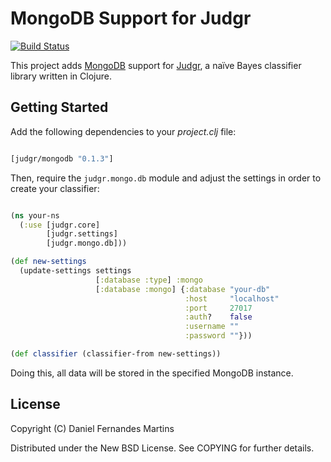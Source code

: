 # MongoDB Support for Judgr

[![Build Status](https://secure.travis-ci.org/danielfm/judgr-mongodb.png?branch=master)](http://travis-ci.org/danielfm/judgr-mongodb)

This project adds [MongoDB](http://mongodb.org) support for
[Judgr](http://danielfm.github.com/judgr/), a naïve Bayes classifier
library written in Clojure.

## Getting Started

Add the following dependencies to your _project.clj_ file:

````clojure

[judgr/mongodb "0.1.3"]
````

Then, require the `judgr.mongo.db` module and adjust the settings in
order to create your classifier:

````clojure

(ns your-ns
  (:use [judgr.core]
        [judgr.settings]
        [judgr.mongo.db]))

(def new-settings
  (update-settings settings
                   [:database :type] :mongo
                   [:database :mongo] {:database "your-db"
                                       :host     "localhost"
                                       :port     27017
                                       :auth?    false
                                       :username ""
                                       :password ""}))

(def classifier (classifier-from new-settings))

````

Doing this, all data will be stored in the specified MongoDB instance.

## License

Copyright (C) Daniel Fernandes Martins

Distributed under the New BSD License. See COPYING for further details.

